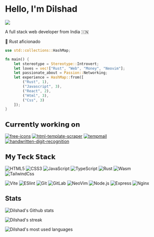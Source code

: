 # Hello, I'm Dilshad

[![](https://img.shields.io/badge/-@a%EF%BC%BFrustacean-%231DA1F2?style=flat-square&logo=twitter&logoColor=ffffff)](https://twitter.com/a_rustacean)

A full stack web developer from India 🇮🇳

🦀 Rust aficionado

```rust
use std::collections::HashMap;

fn main() {
    let stereotype = Stereotype::Introvert;
    let loves = vec!["Rust", "Web", "Money", "Neovim"];
    let passionate_about = Passion::Networking;
    let experience = HashMap::from([
        ("Rust", 1),
        ("Javascript", 3),
        ("React", 2),
        ("Html", 3),
        ("Css", 3)
    ]);
}
```

## 𝗖𝘂𝗿𝗿𝗲𝗻𝘁𝗹𝘆 𝘄𝗼𝗿𝗸𝗶𝗻𝗴 𝗼𝗻

[![free-icons](https://svg.bookmark.style/api?url=https://github.com/free-icons/free-icons&mode=light&style=horizontal)](https://github.com/free-icons/free-icons)
[![html-template-scraper](https://svg.bookmark.style/api?url=https://github.com/a-rustacean/html-template-scraper&mode=dark&style=horizontal)](https://github.com/a-rustacean/html-template-scraper)
[![tempmail](https://svg.bookmark.style/api?url=https://github.com/a-rustacean/tempmail&mode=light&style=horizontal)](https://github.com/a-rustacean/tempmail)
[![handwritten-digit-recognition](https://svg.bookmark.style/api?url=https://github.com/a-rustacean/handwritten-digit-recognition&mode=dark&style=horizontal)](https://github.com/a-rustacean/handwritten-digit-recognition)

## 𝗠𝘆 𝗧𝗲𝗰𝗸 𝗦𝘁𝗮𝗰𝗸

![HTML5](https://img.shields.io/badge/-HTML5-%23E44D27?style=flat-square&logo=html5&logoColor=ffffff)
![CSS3](https://img.shields.io/badge/-CSS3-%231572B6?style=flat-square&logo=css3)
![JavaScript](https://img.shields.io/badge/-JavaScript-%23F7DF1C?style=flat-square&logo=javascript&logoColor=000000&labelColor=%23F7DF1C&color=%23FFCE5A)
![TypeScript](https://img.shields.io/badge/-TypeScript-007ACC?style=flat-square&logo=typescript&logoColor=white)
![Rust](https://img.shields.io/badge/-Rust-%232c3e50?style=flat-square&logo=rust)
![Wasm](https://img.shields.io/badge/-Wasm-%23282C34?style=flat-square&logo=webassembly)
![TailwindCss](https://img.shields.io/badge/-TailwindCss-%231a202c?style=flat-square&logo=tailwind-css)

![Vite](https://img.shields.io/badge/-Vite-%23646CFF?style=flat-square&logo=vite&logoColor=ffffff)
![ESlint](https://img.shields.io/badge/-ESLint-%234B32C3?style=flat-square&logo=eslint)
![Git](https://img.shields.io/badge/-Git-%23F05032?style=flat-square&logo=git&logoColor=%23ffffff)
![GitLab](https://img.shields.io/badge/-GitLab-FCA121?style=flat-square&logo=gitlab)
![NeoVim](https://img.shields.io/badge/NeoVim-%2357A143.svg?style=flat-square&logo=neovim&logoColor=ffffff)
![Node.js](https://img.shields.io/badge/-Nodejs-%2358bf28?style=flat-square&logo=node.js&logoColor=000000)
![Express](https://img.shields.io/badge/-Express-%23232622?style=flat-square&logo=express&logoColor=ffffff)
![Nginx](https://img.shields.io/badge/-Nginx-%23232622?style=flat-square&logo=nginx&logoColor=49ab1b)

## Stats

![Dilshad's Github stats](https://github-readme-stats.vercel.app/api?username=a-rustacean&show_icons=true&theme=dracula)

![Dilshad's streak](https://github-readme-streak-stats.herokuapp.com?user=a-rustacean&theme=dracula)

![Dilshad's most used languages](https://github-readme-stats.vercel.app/api/top-langs/?username=a-rustacean&theme=dracula)
